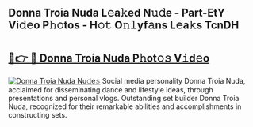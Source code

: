 ## Donna Troia Nuda L𝚎a𝚔ed N𝚞𝚍e - Part-EtY Vi𝚍𝚎o P𝚑𝚘tos - H𝚘𝚝 O𝚗𝚕yf𝚊ns L𝚎a𝚔s TcnDH

# <h2><a href="http://kf15hil.oniu.top/?m=Donna+Troia+Nuda">🔗👉 🔴 Donna Troia Nuda P𝚑ot𝚘𝚜 V𝚒d𝚎o</a></h2>

[![Donna Troia Nuda Nu𝚍e𝚜](https://i.imgur.com/0qMVB7G.gif)](http://kf15hil.oniu.top/?m=Donna+Troia+Nuda)
Social media personality Donna Troia Nuda, acclaimed for disseminating dance and lifestyle ideas, through presentations and personal vlogs. Outstanding set builder Donna Troia Nuda, recognized for their remarkable abilities and accomplishments in constructing sets.  
